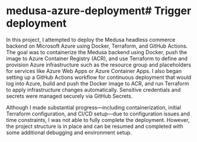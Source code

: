 # medusa-azure-deployment# Trigger deployment
In this project, I attempted to deploy the Medusa headless commerce backend on Microsoft Azure using Docker, Terraform, and GitHub Actions. The goal was to containerize the Medusa backend using Docker, push the image to Azure Container Registry (ACR), and use Terraform to define and provision Azure infrastructure such as the resource group and placeholders for services like Azure Web Apps or Azure Container Apps. I also began setting up a GitHub Actions workflow for continuous deployment that would log into Azure, build and push the Docker image to ACR, and run Terraform to apply infrastructure changes automatically. Sensitive credentials and secrets were managed securely via GitHub Secrets.

Although I made substantial progress—including containerization, initial Terraform configuration, and CI/CD setup—due to configuration issues and time constraints, I was not able to fully complete the deployment. However, the project structure is in place and can be resumed and completed with some additional debugging and environment setup.
